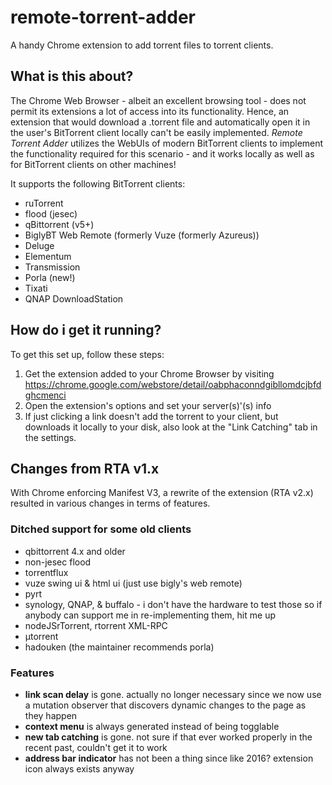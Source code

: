 # remote-torrent-adder

A handy Chrome extension to add torrent files to torrent clients.

## What is this about?

The Chrome Web Browser - albeit an excellent browsing tool - does not permit its extensions a lot of access into its functionality. Hence, an extension that would download a .torrent file and automatically open it in the user's BitTorrent client locally can't be easily implemented. *Remote Torrent Adder* utilizes the WebUIs of modern BitTorrent clients to implement the functionality required for this scenario - and it works locally as well as for BitTorrent clients on other machines!

It supports the following BitTorrent clients:

- ruTorrent
- flood (jesec)
- qBittorrent (v5+)
- BiglyBT Web Remote (formerly Vuze (formerly Azureus))
- Deluge
- Elementum
- Transmission
- Porla (new!)
- Tixati
- QNAP DownloadStation

## How do i get it running?

To get this set up, follow these steps:

1. Get the extension added to your Chrome Browser by visiting <https://chrome.google.com/webstore/detail/oabphaconndgibllomdcjbfdghcmenci>
2. Open the extension's options and set your server(s)'(s) info
3. If just clicking a link doesn't add the torrent to your client, but downloads it locally to your disk, also look at the "Link Catching" tab in the settings.

## Changes from RTA v1.x

With Chrome enforcing Manifest V3, a rewrite of the extension (RTA v2.x) resulted in various changes in terms of features.

### Ditched support for some old clients

- qbittorrent 4.x and older
- non-jesec flood
- torrentflux
- vuze swing ui & html ui (just use bigly's web remote)
- pyrt
- synology, QNAP, & buffalo - i don't have the hardware to test those so if anybody can support me in re-implementing them, hit me up
- nodeJSrTorrent, rtorrent XML-RPC
- µtorrent
- hadouken (the maintainer recommends porla)

### Features

- **link scan delay** is gone. actually no longer necessary since we now use a mutation observer that discovers dynamic changes to the page as they happen
- **context menu** is always generated instead of being togglable
- **new tab catching** is gone. not sure if that ever worked properly in the recent past, couldn't get it to work
- **address bar indicator** has not been a thing since like 2016? extension icon always exists anyway
